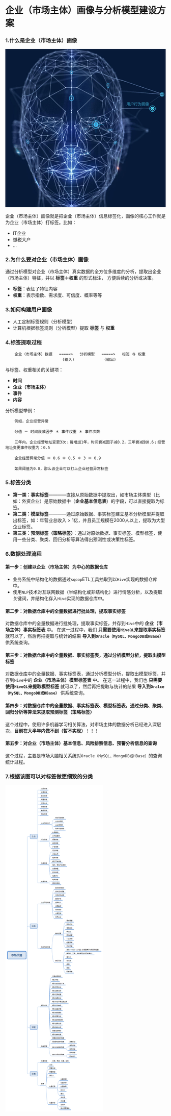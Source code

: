 企业（市场主体）画像与分析模型建设方案
====================================================================================
### 1.什么是企业（市场主体）画像

![企业（市场主体）画像](img/p1.jpg)

企业（市场主体）画像就是把企业（市场主体）信息标签化，画像的核心工作就是为企业（市场主体）打标签。比如：
+ IT企业
+ 缴税大户
+ ...

### 2.为什么要对企业（市场主体）画像
通过分析模型对企业（市场主体）真实数据的全方位多维度的分析，提取出企业（市场主体）特征，并以 **标签＋权重** 的形式标注，
方便后续的分析或决策。
+ **标签**：表征了特征内容
+ **权重**：表示指数、需求度、可信度、概率等等

### 3.如何构建用户画像
+ 人工定制标签规则（分析模型）
+ 计算机根据标签规则（分析模型）提取 **标签** 与 **权重**

### 4.标签提取过程
```                                  
    企业（市场主体）数据   =====>   分析模型   =====>   标签 与 权重   
                         (输入)             (输出)  
```
与标签、权重相关的关键项：
+ **时间**
+ **企业（市场主体）**
+ **事件**
+ **内容**

分析模型举例：
```
    例如，企业经营异常

    分值 ＝ 时间衰减因子 ＊ 事件权重 ＊ 事件次数

    三年内，企业经营地址变更3次；每增加1年，时间衰减因子减0.2，三年衰减到0.6；经营地址变更事件权重为：0.5

    企业经营异常分值 ＝ 0.6 ＊ 0.5 ＊ 3 ＝ 0.9

    如果阈值为0.8，那么该企业可以打上企业经营异常标签
```

### 5.标签分类
+ **第一类：事实标签**————直接从原始数据中提取出，如市场主体类型（比如：外资企业）是原始数据中（**企业基本信息表**）的字段，可以直接提取为标签。
+ **第二类：模型标签**————通过原始数据、事实标签建立基本分析模型并提取出标签，如：年营业总收入 > 1亿，并且员工规模在2000人以上，提取为大型企业标签。
+ **第三类：预测标签（策略标签）**：通过对原始数据、事实标签、模型标签，使用一些分类、聚类、回归分析等算法得出预测性或决策性标签。

### 6.数据处理流程

#### 第一步：创建以企业（市场主体）为中心的数据仓库
+ 业务系统中结构化的数据通过`sqoop`ETL工具抽取到以`Hive`实现的数据仓库中。
+ 使用`NLP`技术对互联网数据（半结构化或非结构化）进行情感分析，以及提取关键词，并结构化存入`Hive`实现的数据仓库中。

#### 第二步：对数据仓库中的全量数据进行批处理，提取事实标签
对数据仓库中的全量数据进行批处理，提取事实标签，并存到`Hive`中的 **企业（市场主体）事实标签表** 中。
在这一过程中，我们 **只需要使用`HiveQL`来提取事实标签** 就可以了，然后再把提取与统计的结果 **导入到`Oracle（MySQL、MongoDB或HBase）`** 供系统查询。

#### 第三步：对数据仓库中的全量数据、事实标签表，通过分析模型分析，提取出模型标签
对数据仓库中的全量数据、事实标签表，通过分析模型分析，提取出模型标签，并存到`Hive`中的 **企业（市场主体）模型标签表** 中。
在这一过程中，我们也 **只需要使用`HiveQL`来提取模型标签** 就可以了，然后再把提取与统计的结果 **导入到`Oralce（MySQL、MongoDB或HBase）`** 供系统查询。

#### 第四步：对数据仓库中的全量数据、事实标签表、模型标签表，通过分类、聚类、回归分析等算法来提取预测标签（策略标签）
这个过程中，使用许多机器学习相关算法，对市场主体的数据分析已经进入深层次，**目前在大半年内做不到（暂不实现）**！！！

#### 第五步：对企业（市场主体）基本信息、风险排察信息、预警分析信息的查询
这个过程，主要是市场大脑相关系统对`Oracle（MySQL、MongoDB或HBase）`的查询统计过程。

### 7.根据该图可以对标签做更细致的分类

![标签分类](img/p2.png)










